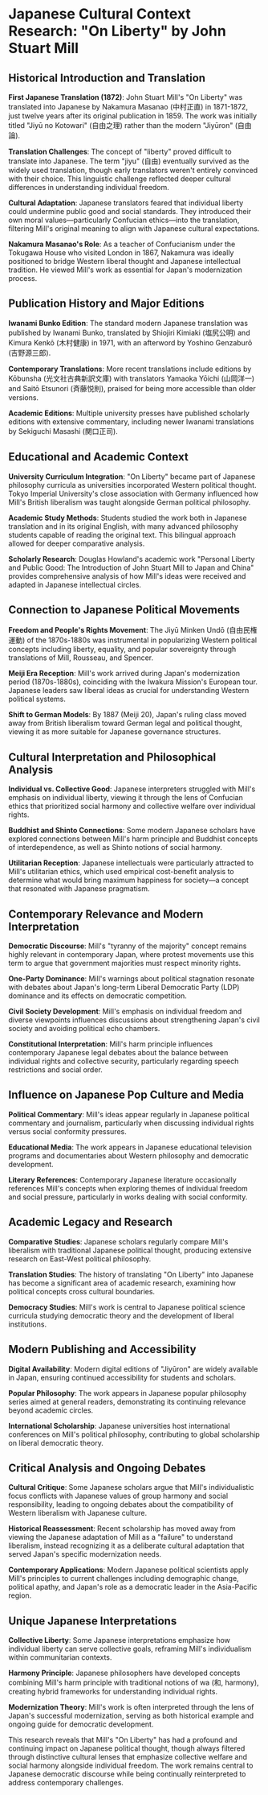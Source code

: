 # Japanese Cultural Context Research: "On Liberty" by John Stuart Mill

## Historical Introduction and Translation

**First Japanese Translation (1872)**: John Stuart Mill's "On Liberty" was translated into Japanese by Nakamura Masanao (中村正直) in 1871-1872, just twelve years after its original publication in 1859. The work was initially titled "Jiyū no Kotowari" (自由之理) rather than the modern "Jiyūron" (自由論).

**Translation Challenges**: The concept of "liberty" proved difficult to translate into Japanese. The term "jiyu" (自由) eventually survived as the widely used translation, though early translators weren't entirely convinced with their choice. This linguistic challenge reflected deeper cultural differences in understanding individual freedom.

**Cultural Adaptation**: Japanese translators feared that individual liberty could undermine public good and social standards. They introduced their own moral values—particularly Confucian ethics—into the translation, filtering Mill's original meaning to align with Japanese cultural expectations.

**Nakamura Masanao's Role**: As a teacher of Confucianism under the Tokugawa House who visited London in 1867, Nakamura was ideally positioned to bridge Western liberal thought and Japanese intellectual tradition. He viewed Mill's work as essential for Japan's modernization process.

## Publication History and Major Editions

**Iwanami Bunko Edition**: The standard modern Japanese translation was published by Iwanami Bunko, translated by Shiojiri Kimiaki (塩尻公明) and Kimura Kenkō (木村健康) in 1971, with an afterword by Yoshino Genzaburō (吉野源三郎).

**Contemporary Translations**: More recent translations include editions by Kōbunsha (光文社古典新訳文庫) with translators Yamaoka Yōichi (山岡洋一) and Saitō Etsunori (斉藤悦則), praised for being more accessible than older versions.

**Academic Editions**: Multiple university presses have published scholarly editions with extensive commentary, including newer Iwanami translations by Sekiguchi Masashi (関口正司).

## Educational and Academic Context

**University Curriculum Integration**: "On Liberty" became part of Japanese philosophy curricula as universities incorporated Western political thought. Tokyo Imperial University's close association with Germany influenced how Mill's British liberalism was taught alongside German political philosophy.

**Academic Study Methods**: Students studied the work both in Japanese translation and in its original English, with many advanced philosophy students capable of reading the original text. This bilingual approach allowed for deeper comparative analysis.

**Scholarly Research**: Douglas Howland's academic work "Personal Liberty and Public Good: The Introduction of John Stuart Mill to Japan and China" provides comprehensive analysis of how Mill's ideas were received and adapted in Japanese intellectual circles.

## Connection to Japanese Political Movements

**Freedom and People's Rights Movement**: The Jiyū Minken Undō (自由民権運動) of the 1870s-1880s was instrumental in popularizing Western political concepts including liberty, equality, and popular sovereignty through translations of Mill, Rousseau, and Spencer.

**Meiji Era Reception**: Mill's work arrived during Japan's modernization period (1870s-1880s), coinciding with the Iwakura Mission's European tour. Japanese leaders saw liberal ideas as crucial for understanding Western political systems.

**Shift to German Models**: By 1887 (Meiji 20), Japan's ruling class moved away from British liberalism toward German legal and political thought, viewing it as more suitable for Japanese governance structures.

## Cultural Interpretation and Philosophical Analysis

**Individual vs. Collective Good**: Japanese interpreters struggled with Mill's emphasis on individual liberty, viewing it through the lens of Confucian ethics that prioritized social harmony and collective welfare over individual rights.

**Buddhist and Shinto Connections**: Some modern Japanese scholars have explored connections between Mill's harm principle and Buddhist concepts of interdependence, as well as Shinto notions of social harmony.

**Utilitarian Reception**: Japanese intellectuals were particularly attracted to Mill's utilitarian ethics, which used empirical cost-benefit analysis to determine what would bring maximum happiness for society—a concept that resonated with Japanese pragmatism.

## Contemporary Relevance and Modern Interpretation

**Democratic Discourse**: Mill's "tyranny of the majority" concept remains highly relevant in contemporary Japan, where protest movements use this term to argue that government majorities must respect minority rights.

**One-Party Dominance**: Mill's warnings about political stagnation resonate with debates about Japan's long-term Liberal Democratic Party (LDP) dominance and its effects on democratic competition.

**Civil Society Development**: Mill's emphasis on individual freedom and diverse viewpoints influences discussions about strengthening Japan's civil society and avoiding political echo chambers.

**Constitutional Interpretation**: Mill's harm principle influences contemporary Japanese legal debates about the balance between individual rights and collective security, particularly regarding speech restrictions and social order.

## Influence on Japanese Pop Culture and Media

**Political Commentary**: Mill's ideas appear regularly in Japanese political commentary and journalism, particularly when discussing individual rights versus social conformity pressures.

**Educational Media**: The work appears in Japanese educational television programs and documentaries about Western philosophy and democratic development.

**Literary References**: Contemporary Japanese literature occasionally references Mill's concepts when exploring themes of individual freedom and social pressure, particularly in works dealing with social conformity.

## Academic Legacy and Research

**Comparative Studies**: Japanese scholars regularly compare Mill's liberalism with traditional Japanese political thought, producing extensive research on East-West political philosophy.

**Translation Studies**: The history of translating "On Liberty" into Japanese has become a significant area of academic research, examining how political concepts cross cultural boundaries.

**Democracy Studies**: Mill's work is central to Japanese political science curricula studying democratic theory and the development of liberal institutions.

## Modern Publishing and Accessibility

**Digital Availability**: Modern digital editions of "Jiyūron" are widely available in Japan, ensuring continued accessibility for students and scholars.

**Popular Philosophy**: The work appears in Japanese popular philosophy series aimed at general readers, demonstrating its continuing relevance beyond academic circles.

**International Scholarship**: Japanese universities host international conferences on Mill's political philosophy, contributing to global scholarship on liberal democratic theory.

## Critical Analysis and Ongoing Debates

**Cultural Critique**: Some Japanese scholars argue that Mill's individualistic focus conflicts with Japanese values of group harmony and social responsibility, leading to ongoing debates about the compatibility of Western liberalism with Japanese culture.

**Historical Reassessment**: Recent scholarship has moved away from viewing the Japanese adaptation of Mill as a "failure" to understand liberalism, instead recognizing it as a deliberate cultural adaptation that served Japan's specific modernization needs.

**Contemporary Applications**: Modern Japanese political scientists apply Mill's principles to current challenges including demographic change, political apathy, and Japan's role as a democratic leader in the Asia-Pacific region.

## Unique Japanese Interpretations

**Collective Liberty**: Some Japanese interpretations emphasize how individual liberty can serve collective goals, reframing Mill's individualism within communitarian contexts.

**Harmony Principle**: Japanese philosophers have developed concepts combining Mill's harm principle with traditional notions of wa (和, harmony), creating hybrid frameworks for understanding individual rights.

**Modernization Theory**: Mill's work is often interpreted through the lens of Japan's successful modernization, serving as both historical example and ongoing guide for democratic development.

This research reveals that Mill's "On Liberty" has had a profound and continuing impact on Japanese political thought, though always filtered through distinctive cultural lenses that emphasize collective welfare and social harmony alongside individual freedom. The work remains central to Japanese democratic discourse while being continually reinterpreted to address contemporary challenges.